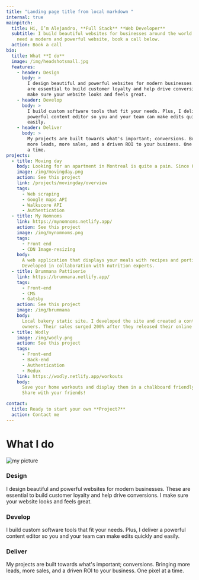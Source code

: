 ```yaml
---
title: "Landing page title from local markdown "
internal: true
mainpitch:
  title: Hi, I’m Alejandro, **Full Stack** **Web Developer**
  subtitle: I build beautiful websites for businesses around the world. If you
    need a modern and powerful website, book a call below.
  action: Book a call
bio:
  title: What **I do**
  image: /img/headshotsmall.jpg
  features:
    - header: Design
      body: >
        I design beautiful and powerful websites for modern businesses. These
        are essential to build customer loyalty and help drive conversions. I
        make sure your website looks and feels great.
    - header: Develop
      body: >
        I build custom software tools that fit your needs. Plus, I deliver a
        powerful content editor so you and your team can make edits quickly and
        easily.
    - header: Deliver
      body: >
        My projects are built towards what's important; conversions. Bringing
        more leads, more sales, and a driven ROI to your business. One pixel at
        a time.
projects:
  - title: Moving day
    body: Looking for an apartment in Montreal is quite a pain. Since Kijiji doesn't provide a public API, I made one that runs on a local server.
    image: /img/movingday.png
    action: See this project
    link: /projects/movingday/overview
    tags:
      - Web scraping
      - Google maps API
      - Walkscore API
      - Authentication
  - title: My Nomnoms
    link: https://mynomnoms.netlify.app/
    action: See this project
    image: /img/mynomnoms.png
    tags:
      - Front end
      - CDN Image-resizing
    body:
      A web application that displays your meals with recipes and portion sizes.
      Developed in collaboration with nutrition experts.
  - title: Brummana Pattiserie
    link: https://brummana.netlify.app/
    tags:
      - Front-end
      - CMS
      - Gatsby
    action: See this project
    image: /img/brummana
    body:
      Local bakery static site. I developed the site and created a content management system for the
      owners. Their sales surged 200% after they released their online store.
  - title: Wodly
    image: /img/wodly.png
    action: See this project
    tags:
      - Front-end
      - Back-end
      - Authentication
      - Redux
    link: https://wodly.netlify.app/workouts
    body:
      Save your home workouts and display them in a chalkboard friendly manner.
      Share with your friends!

contact:
  title: Ready to start your own **Project?**
  action: Contact me
---
```


# What I do

![my picture](/img/headshotsmall.jpg "my picture")

### Design

I design beautiful and powerful websites for modern businesses. These are essential to build customer loyalty and help drive conversions. I make sure your website looks and feels great.

### Develop

I build custom software tools that fit your needs. Plus, I deliver a powerful content editor so you and your team can make edits quickly and easily.

### Deliver

My projects are built towards what's important; conversions. Bringing more leads, more sales, and a driven ROI to your business. One pixel at a time.
